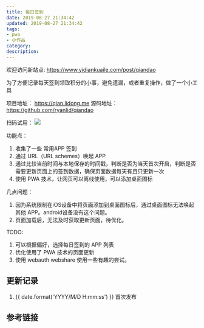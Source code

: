 ```yaml
---
title: 每日签到
date: 2019-08-27 21:34:42
updated: 2019-08-27 21:34:42
tags:
- pwa
- 小作品
category:
description:
---
```


欢迎访问新站点: <https://www.yidiankuaile.com/post/qiandao>

为了方便记录每天签到领取积分的小事，避免遗漏，或者重复操作，做了一个小工具

<!-- more -->

项目地址： https://qian.lidong.me
源码地址： https://github.com/ryanlid/qiandao

扫码试用：
<img src="https://api.oonnnoo.com/qr/qrcode?text=https%3A%2F%2Fqian.lidong.me">

功能点：
1. 收集了一些 常用APP 签到
2. 通过 URL（URL schemes）唤起 APP
3. 通过比较当前时间与本地保存的时间戳，判断是否为当天首次开启，判断是否需要更新页面上的签到数据，确保页面数据每天有且只更新一次
4. 使用 PWA 技术，让网页可以离线使用，可以添加桌面图标

几点问题：

1. 因为系统限制在iOS设备中将页面添加到桌面图标后，通过桌面图标无法唤起其他 APP。android设备没有这个问题。
2. 页面加载后，无法及时获取更新页面，待优化。

TODO:

1. 可以根据偏好，选择每日签到的 APP 列表
2. 优化使用了 PWA 技术的页面更新
3. 使用 webauth webshare 使用一些有趣的尝试。

## 更新记录

1. {{ date.format('YYYY/M/D H:mm:ss') }} 首次发布

## 参考链接
